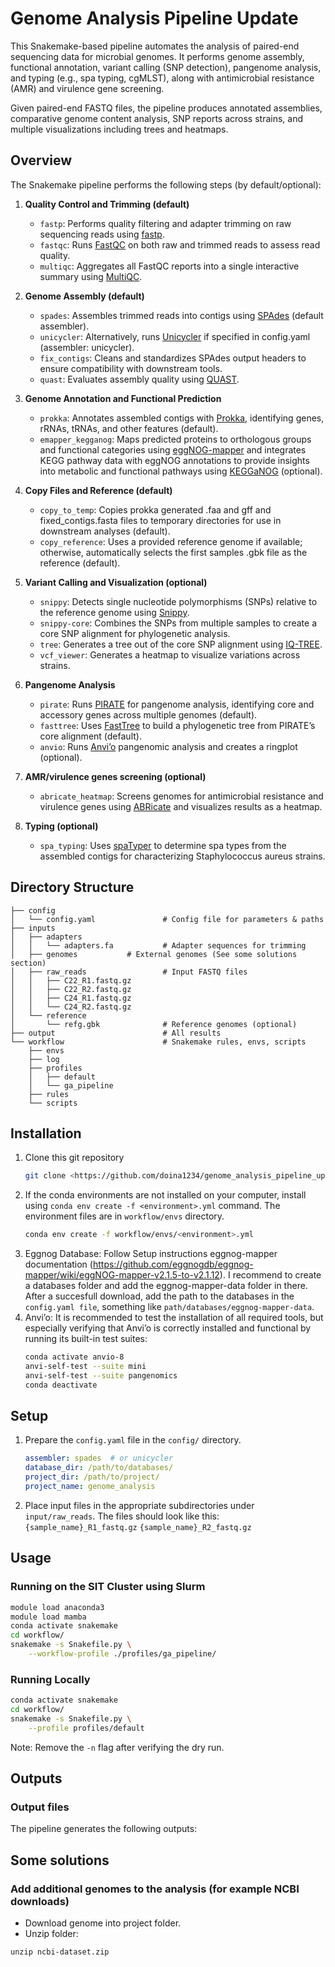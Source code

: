 # Genome Analysis Pipeline Update

This Snakemake-based pipeline automates the analysis of paired-end sequencing data for microbial genomes. It performs genome assembly, functional annotation, variant calling (SNP detection), pangenome analysis, and typing (e.g., spa typing, cgMLST), along with antimicrobial resistance (AMR) and virulence gene screening.

Given paired-end FASTQ files, the pipeline produces annotated assemblies, comparative genome content analysis, SNP reports across strains, and multiple visualizations including trees and heatmaps.


## Overview
The Snakemake pipeline performs the following steps (by default/optional):

1. **Quality Control and Trimming (default)**
   	- `fastp`: Performs quality filtering and adapter trimming on raw sequencing reads using [fastp](https://github.com/OpenGene/fastp).
	- `fastqc`: Runs [FastQC](https://www.bioinformatics.babraham.ac.uk/projects/fastqc/) on both raw and trimmed reads to assess read quality.
	- `multiqc`: Aggregates all FastQC reports into a single interactive summary using [MultiQC](https://multiqc.info/).

3. **Genome Assembly (default)**
   	- `spades`: Assembles trimmed reads into contigs using [SPAdes](http://cab.spbu.ru/software/spades/) (default assembler).
   	- `unicycler`: Alternatively, runs [Unicycler](https://github.com/rrwick/Unicycler) if specified in config.yaml (assembler: unicycler).
   	- `fix_contigs`: Cleans and standardizes SPAdes output headers to ensure compatibility with downstream tools.
   	- `quast`: Evaluates assembly quality using [QUAST](http://quast.sourceforge.net/quast).

5. **Genome Annotation and Functional Prediction**
   	- `prokka`:  Annotates assembled contigs with [Prokka](https://github.com/tseemann/prokka), identifying genes, rRNAs, tRNAs, and other features (default).
   	- `emapper_kegganog`: Maps predicted proteins to orthologous groups and functional categories using [eggNOG-mapper](http://eggnog-mapper.embl.de/) and integrates KEGG pathway data with eggNOG annotations to provide insights into metabolic and functional pathways using [KEGGaNOG](https://github.com/iliapopov17/KEGGaNOG) (optional).

7. **Copy Files and Reference (default)**
  	- `copy_to_temp`: Copies prokka generated .faa and gff and fixed_contigs.fasta files to temporary directories for use in downstream analyses (default).
   	- `copy_reference`: Uses a provided reference genome if available; otherwise, automatically selects the first samples .gbk file as the reference (default).
     
8. **Variant Calling and Visualization (optional)**
   	- `snippy`: Detects single nucleotide polymorphisms (SNPs) relative to the reference genome using [Snippy](https://github.com/tseemann/snippy).
   	- `snippy-core`: Combines the SNPs from multiple samples to create a core SNP alignment for phylogenetic analysis.
   	- `tree`: Generates a tree out of the core SNP alignment using [IQ-TREE](http://www.iqtree.org).
   	- `vcf_viewer`: Generates a heatmap to visualize variations across strains.

9. **Pangenome Analysis**
   	- `pirate`: Runs [PIRATE](https://github.com/SionBayliss/PIRATE) for pangenome analysis, identifying core and accessory genes across multiple genomes (default).
	- `fasttree`: Uses [FastTree](http://www.microbesonline.org/fasttree/) to build a phylogenetic tree from PIRATE’s core alignment (default).
	- `anvio`: Runs [Anvi’o](https://anvio.org) pangenomic analysis and creates a ringplot (optional). 
  
11. **AMR/virulence genes screening (optional)**
	- `abricate_heatmap`: Screens genomes for antimicrobial resistance and virulence genes using [ABRicate](https://github.com/tseemann/abricate) and visualizes results as a heatmap.
   
13. **Typing (optional)**
	- `spa_typing`: Uses [spaTyper](https://github.com/medvir/spaTyper) to determine spa types from the assembled contigs for characterizing Staphylococcus aureus strains.


## Directory Structure
```
├── config
│   └── config.yaml               # Config file for parameters & paths  
├── inputs
│   ├── adapters
│   │   └── adapters.fa           # Adapter sequences for trimming
│   ├── genomes			  # External genomes (See some solutions section)    
│   ├── raw_reads                 # Input FASTQ files
│   │   ├── C22_R1.fastq.gz
│   │   ├── C22_R2.fastq.gz
│   │   ├── C24_R1.fastq.gz
│   │   └── C24_R2.fastq.gz
│   └── reference
│       └── refg.gbk              # Reference genomes (optional)   
├── output                        # All results
└── workflow                      # Snakemake rules, envs, scripts
    ├── envs
    ├── log
    ├── profiles
    │   ├── default
    │   └── ga_pipeline
    ├── rules
    └── scripts
```


## Installation

1. Clone this git repository
   ```bash
   git clone <https://github.com/doina1234/genome_analysis_pipeline_update/tree/main>
   ```
2. If the conda environments are not installed on your computer, install using `conda env create -f <environment>.yml` command. The environment files are in `workflow/envs` directory.
   ```bash
   conda env create -f workflow/envs/<environment>.yml
   ```
4. Eggnog Database: Follow Setup instructions eggnog-mapper documentation (https://github.com/eggnogdb/eggnog-mapper/wiki/eggNOG-mapper-v2.1.5-to-v2.1.12). I recommend to create a databases folder and add the eggnog-mapper-data folder in there. After a succesfull download, add the path to the databases in the `config.yaml file`, something like `path/databases/eggnog-mapper-data`.
5. Anvi’o: It is recommended to test the installation of all required tools, but especially verifying that Anvi’o is correctly installed and functional by running its built-in test suites:
   ```bash
   conda activate anvio-8
   anvi-self-test --suite mini
   anvi-self-test --suite pangenomics
   conda deactivate
   ```


## Setup

1. Prepare the `config.yaml` file in the `config/` directory.
   ```yaml
   assembler: spades  # or unicycler
   database_dir: /path/to/databases/
   project_dir: /path/to/project/
   project_name: genome_analysis
   ```

2. Place input files in the appropriate subdirectories under `input/raw_reads`. The files should look like this:
   `{sample_name}_R1_fastq.gz`
   `{sample_name}_R2_fastq.gz`


## Usage

### Running on the SIT Cluster using Slurm

```bash
module load anaconda3
module load mamba
conda activate snakemake
cd workflow/
snakemake -s Snakefile.py \
    --workflow-profile ./profiles/ga_pipeline/
```

### Running Locally

```bash
conda activate snakemake
cd workflow/
snakemake -s Snakefile.py \
    --profile profiles/default
```

Note: Remove the `-n` flag after verifying the dry run.


## Outputs

### Output files

The pipeline generates the following outputs:

## Some solutions

### Add additional genomes to the analysis (for example NCBI downloads)
- Download genome into project folder.
- Unzip folder:
```
unzip ncbi-dataset.zip
```
